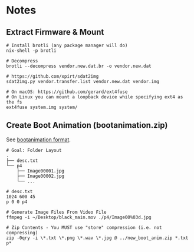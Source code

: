 # Notes

## Extract Firmware & Mount

```
# Install brotli (any package manager will do)
nix-shell -p brotli

# Decompress
brotli --decompress vendor.new.dat.br -o vendor.new.dat

# https://github.com/xpirt/sdat2img
sdat2img.py vendor.transfer.list vendor.new.dat vendor.img

# On macOS: https://github.com/gerard/ext4fuse
# On Linux you can mount a loopback device while specifying ext4 as the fs
ext4fuse system.img system/
```

## Create Boot Animation (bootanimation.zip)

See [bootanimation format](https://android.googlesource.com/platform/frameworks/base/+/master/cmds/bootanimation/FORMAT.md).

```
# Goal: Folder Layout
.
├── desc.txt
└── p4
    ├── Image00001.jpg
    ├── Image00002.jpg
    └── ...
```

```
# desc.txt
1024 600 45
p 0 0 p4

```

```
# Generate Image Files From Video File
ffmpeg -i ~/Desktop/black_main.mov ./p4/Image00%03d.jpg

# Zip Contents - You MUST use "store" compression (i.e. not compressing)
zip -0qry -i \*.txt \*.png \*.wav \*.jpg @ ../new_boot_anim.zip *.txt p*
```
